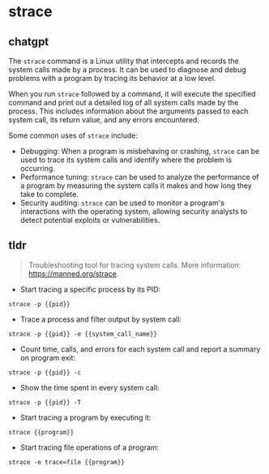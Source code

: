 # strace 
## chatgpt 
The `strace` command is a Linux utility that intercepts and records the system calls made by a process. It can be used to diagnose and debug problems with a program by tracing its behavior at a low level.

When you run `strace` followed by a command, it will execute the specified command and print out a detailed log of all system calls made by the process. This includes information about the arguments passed to each system call, its return value, and any errors encountered.

Some common uses of `strace` include:

- Debugging: When a program is misbehaving or crashing, `strace` can be used to trace its system calls and identify where the problem is occurring.
- Performance tuning: `strace` can be used to analyze the performance of a program by measuring the system calls it makes and how long they take to complete.
- Security auditing: `strace` can be used to monitor a program's interactions with the operating system, allowing security analysts to detect potential exploits or vulnerabilities. 

## tldr 
 
> Troubleshooting tool for tracing system calls.
> More information: <https://manned.org/strace>.

- Start tracing a specific process by its PID:

`strace -p {{pid}}`

- Trace a process and filter output by system call:

`strace -p {{pid}} -e {{system_call_name}}`

- Count time, calls, and errors for each system call and report a summary on program exit:

`strace -p {{pid}} -c`

- Show the time spent in every system call:

`strace -p {{pid}} -T`

- Start tracing a program by executing it:

`strace {{program}}`

- Start tracing file operations of a program:

`strace -e trace=file {{program}}`
